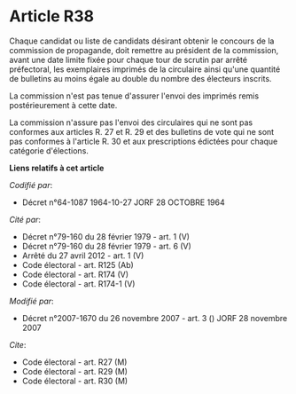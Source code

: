 # Article R38

Chaque candidat ou liste de candidats désirant obtenir le concours de la commission de propagande, doit remettre au président
de la commission, avant une date limite fixée pour chaque tour de scrutin par arrêté préfectoral, les exemplaires imprimés de
la circulaire ainsi qu'une quantité de bulletins au moins égale au double du nombre des électeurs inscrits.

La commission n'est pas tenue d'assurer l'envoi des imprimés remis postérieurement à cette date.

La commission n'assure pas l'envoi des circulaires qui ne sont pas conformes aux articles R. 27 et R. 29 et des bulletins de
vote qui ne sont pas conformes à l'article R. 30 et aux prescriptions édictées pour chaque catégorie d'élections.

**Liens relatifs à cet article**

_Codifié par_:

  - Décret n°64-1087 1964-10-27 JORF 28 OCTOBRE 1964

_Cité par_:

  - Décret n°79-160 du 28 février 1979 - art. 1 (V)
  - Décret n°79-160 du 28 février 1979 - art. 6 (V)
  - Arrêté du 27 avril 2012 - art. 1 (V)
  - Code électoral - art. R125 (Ab)
  - Code électoral - art. R174 (V)
  - Code électoral - art. R174-1 (V)

_Modifié par_:

  - Décret n°2007-1670 du 26 novembre 2007 - art. 3 () JORF 28 novembre 2007

_Cite_:

  - Code électoral - art. R27 (M)
  - Code électoral - art. R29 (M)
  - Code électoral - art. R30 (M)
